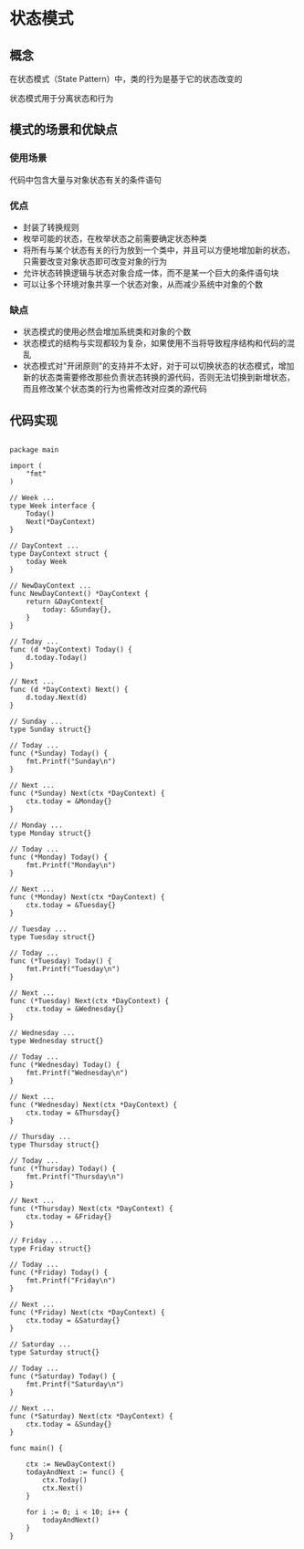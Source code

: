 # 状态模式

## 概念

在状态模式（State Pattern）中，类的行为是基于它的状态改变的

状态模式用于分离状态和行为

## 模式的场景和优缺点

### 使用场景

代码中包含大量与对象状态有关的条件语句

### 优点

- 封装了转换规则
- 枚举可能的状态，在枚举状态之前需要确定状态种类
- 将所有与某个状态有关的行为放到一个类中，并且可以方便地增加新的状态，只需要改变对象状态即可改变对象的行为
- 允许状态转换逻辑与状态对象合成一体，而不是某一个巨大的条件语句块
- 可以让多个环境对象共享一个状态对象，从而减少系统中对象的个数

### 缺点

- 状态模式的使用必然会增加系统类和对象的个数
- 状态模式的结构与实现都较为复杂，如果使用不当将导致程序结构和代码的混乱
- 状态模式对"开闭原则"的支持并不太好，对于可以切换状态的状态模式，增加新的状态类需要修改那些负责状态转换的源代码，否则无法切换到新增状态，而且修改某个状态类的行为也需修改对应类的源代码

## 代码实现

```golang

package main

import (
	"fmt"
)

// Week ...
type Week interface {
	Today()
	Next(*DayContext)
}

// DayContext ...
type DayContext struct {
	today Week
}

// NewDayContext ...
func NewDayContext() *DayContext {
	return &DayContext{
		today: &Sunday{},
	}
}

// Today ...
func (d *DayContext) Today() {
	d.today.Today()
}

// Next ...
func (d *DayContext) Next() {
	d.today.Next(d)
}

// Sunday ...
type Sunday struct{}

// Today ...
func (*Sunday) Today() {
	fmt.Printf("Sunday\n")
}

// Next ...
func (*Sunday) Next(ctx *DayContext) {
	ctx.today = &Monday{}
}

// Monday ...
type Monday struct{}

// Today ...
func (*Monday) Today() {
	fmt.Printf("Monday\n")
}

// Next ...
func (*Monday) Next(ctx *DayContext) {
	ctx.today = &Tuesday{}
}

// Tuesday ...
type Tuesday struct{}

// Today ...
func (*Tuesday) Today() {
	fmt.Printf("Tuesday\n")
}

// Next ...
func (*Tuesday) Next(ctx *DayContext) {
	ctx.today = &Wednesday{}
}

// Wednesday ...
type Wednesday struct{}

// Today ...
func (*Wednesday) Today() {
	fmt.Printf("Wednesday\n")
}

// Next ...
func (*Wednesday) Next(ctx *DayContext) {
	ctx.today = &Thursday{}
}

// Thursday ...
type Thursday struct{}

// Today ...
func (*Thursday) Today() {
	fmt.Printf("Thursday\n")
}

// Next ...
func (*Thursday) Next(ctx *DayContext) {
	ctx.today = &Friday{}
}

// Friday ...
type Friday struct{}

// Today ...
func (*Friday) Today() {
	fmt.Printf("Friday\n")
}

// Next ...
func (*Friday) Next(ctx *DayContext) {
	ctx.today = &Saturday{}
}

// Saturday ...
type Saturday struct{}

// Today ...
func (*Saturday) Today() {
	fmt.Printf("Saturday\n")
}

// Next ...
func (*Saturday) Next(ctx *DayContext) {
	ctx.today = &Sunday{}
}

func main() {

	ctx := NewDayContext()
	todayAndNext := func() {
		ctx.Today()
		ctx.Next()
	}

	for i := 0; i < 10; i++ {
		todayAndNext()
	}
}


```
